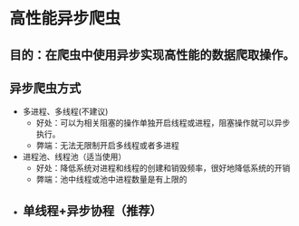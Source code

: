 # 高性能异步爬虫

## 目的：在爬虫中使用异步实现高性能的数据爬取操作。

## 异步爬虫方式
- 多进程、多线程(不建议)
    - 好处：可以为相关阻塞的操作单独开启线程或进程，阻塞操作就可以异步执行。
    - 弊端：无法无限制开启多线程或者多进程
- 进程池、线程池（适当使用）
    - 好处：降低系统对进程和线程的创建和销毁频率，很好地降低系统的开销
    - 弊端：池中线程或池中进程数量是有上限的
- **单线程+异步协程**（推荐）
    - 
 